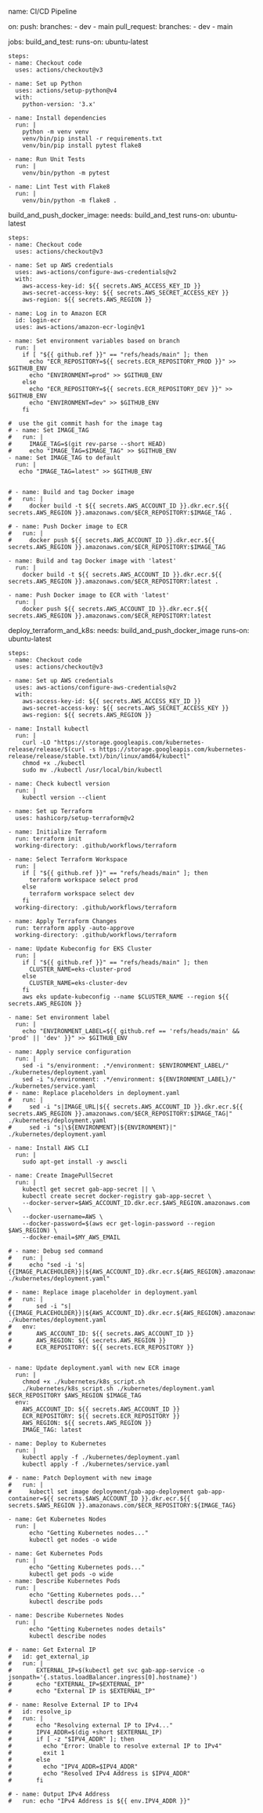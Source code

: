 name: CI/CD Pipeline

on:
  push:
    branches:
      - dev
      - main
  pull_request:
    branches:
      - dev
      - main

jobs:
  build_and_test:
    runs-on: ubuntu-latest

    steps:
    - name: Checkout code
      uses: actions/checkout@v3

    - name: Set up Python
      uses: actions/setup-python@v4
      with:
        python-version: '3.x'

    - name: Install dependencies
      run: |
        python -m venv venv
        venv/bin/pip install -r requirements.txt
        venv/bin/pip install pytest flake8

    - name: Run Unit Tests
      run: |
        venv/bin/python -m pytest

    - name: Lint Test with Flake8
      run: |
        venv/bin/python -m flake8 .

  build_and_push_docker_image:
    needs: build_and_test
    runs-on: ubuntu-latest

    steps:
    - name: Checkout code
      uses: actions/checkout@v3

    - name: Set up AWS credentials
      uses: aws-actions/configure-aws-credentials@v2
      with:
        aws-access-key-id: ${{ secrets.AWS_ACCESS_KEY_ID }}
        aws-secret-access-key: ${{ secrets.AWS_SECRET_ACCESS_KEY }}
        aws-region: ${{ secrets.AWS_REGION }}

    - name: Log in to Amazon ECR
      id: login-ecr
      uses: aws-actions/amazon-ecr-login@v1

    - name: Set environment variables based on branch
      run: |
        if [ "${{ github.ref }}" == "refs/heads/main" ]; then
          echo "ECR_REPOSITORY=${{ secrets.ECR_REPOSITORY_PROD }}" >> $GITHUB_ENV
          echo "ENVIRONMENT=prod" >> $GITHUB_ENV
        else
          echo "ECR_REPOSITORY=${{ secrets.ECR_REPOSITORY_DEV }}" >> $GITHUB_ENV
          echo "ENVIRONMENT=dev" >> $GITHUB_ENV
        fi

    #  use the git commit hash for the image tag
    # - name: Set IMAGE_TAG
    #   run: |
    #     IMAGE_TAG=$(git rev-parse --short HEAD)
    #     echo "IMAGE_TAG=$IMAGE_TAG" >> $GITHUB_ENV
    - name: Set IMAGE_TAG to default
      run: |
       echo "IMAGE_TAG=latest" >> $GITHUB_ENV


    # - name: Build and tag Docker image
    #   run: |
    #     docker build -t ${{ secrets.AWS_ACCOUNT_ID }}.dkr.ecr.${{ secrets.AWS_REGION }}.amazonaws.com/$ECR_REPOSITORY:$IMAGE_TAG .

    # - name: Push Docker image to ECR
    #   run: |
    #     docker push ${{ secrets.AWS_ACCOUNT_ID }}.dkr.ecr.${{ secrets.AWS_REGION }}.amazonaws.com/$ECR_REPOSITORY:$IMAGE_TAG

    - name: Build and tag Docker image with 'latest'
      run: |
        docker build -t ${{ secrets.AWS_ACCOUNT_ID }}.dkr.ecr.${{ secrets.AWS_REGION }}.amazonaws.com/$ECR_REPOSITORY:latest .

    - name: Push Docker image to ECR with 'latest'
      run: |
        docker push ${{ secrets.AWS_ACCOUNT_ID }}.dkr.ecr.${{ secrets.AWS_REGION }}.amazonaws.com/$ECR_REPOSITORY:latest


  deploy_terraform_and_k8s:
    needs: build_and_push_docker_image
    runs-on: ubuntu-latest

    steps:
    - name: Checkout code
      uses: actions/checkout@v3

    - name: Set up AWS credentials
      uses: aws-actions/configure-aws-credentials@v2
      with:
        aws-access-key-id: ${{ secrets.AWS_ACCESS_KEY_ID }}
        aws-secret-access-key: ${{ secrets.AWS_SECRET_ACCESS_KEY }}
        aws-region: ${{ secrets.AWS_REGION }}

    - name: Install kubectl
      run: |
        curl -LO "https://storage.googleapis.com/kubernetes-release/release/$(curl -s https://storage.googleapis.com/kubernetes-release/release/stable.txt)/bin/linux/amd64/kubectl"
        chmod +x ./kubectl
        sudo mv ./kubectl /usr/local/bin/kubectl

    - name: Check kubectl version
      run: |
        kubectl version --client

    - name: Set up Terraform
      uses: hashicorp/setup-terraform@v2

    - name: Initialize Terraform
      run: terraform init
      working-directory: .github/workflows/terraform

    - name: Select Terraform Workspace
      run: |
        if [ "${{ github.ref }}" == "refs/heads/main" ]; then
          terraform workspace select prod
        else
          terraform workspace select dev
        fi
      working-directory: .github/workflows/terraform

    - name: Apply Terraform Changes
      run: terraform apply -auto-approve
      working-directory: .github/workflows/terraform

    - name: Update Kubeconfig for EKS Cluster
      run: |
        if [ "${{ github.ref }}" == "refs/heads/main" ]; then
          CLUSTER_NAME=eks-cluster-prod
        else
          CLUSTER_NAME=eks-cluster-dev
        fi
        aws eks update-kubeconfig --name $CLUSTER_NAME --region ${{ secrets.AWS_REGION }}
    
    - name: Set environment label
      run: |
        echo "ENVIRONMENT_LABEL=${{ github.ref == 'refs/heads/main' && 'prod' || 'dev' }}" >> $GITHUB_ENV

    - name: Apply service configuration
      run: |
        sed -i "s/environment: .*/environment: $ENVIRONMENT_LABEL/" ./kubernetes/deployment.yaml
        sed -i "s/environment: .*/environment: ${ENVIRONMENT_LABEL}/" ./kubernetes/service.yaml
    # - name: Replace placeholders in deployment.yaml
    #   run: |
    #     sed -i "s|IMAGE_URL|${{ secrets.AWS_ACCOUNT_ID }}.dkr.ecr.${{ secrets.AWS_REGION }}.amazonaws.com/$ECR_REPOSITORY:$IMAGE_TAG|" ./kubernetes/deployment.yaml
    #     sed -i "s|\${ENVIRONMENT}|${ENVIRONMENT}|" ./kubernetes/deployment.yaml
  
    - name: Install AWS CLI
      run: |
        sudo apt-get install -y awscli

    - name: Create ImagePullSecret
      run: |
        kubectl get secret gab-app-secret || \
        kubectl create secret docker-registry gab-app-secret \
        --docker-server=$AWS_ACCOUNT_ID.dkr.ecr.$AWS_REGION.amazonaws.com \
        --docker-username=AWS \
        --docker-password=$(aws ecr get-login-password --region $AWS_REGION) \
        --docker-email=$MY_AWS_EMAIL

    # - name: Debug sed command
    #   run: |
    #     echo "sed -i 's|{{IMAGE_PLACEHOLDER}}|${AWS_ACCOUNT_ID}.dkr.ecr.${AWS_REGION}.amazonaws.com/${ECR_REPOSITORY}:${IMAGE_TAG}|' ./kubernetes/deployment.yaml"

    # - name: Replace image placeholder in deployment.yaml
    #   run: |
    #       sed -i "s|{{IMAGE_PLACEHOLDER}}|${AWS_ACCOUNT_ID}.dkr.ecr.${AWS_REGION}.amazonaws.com/${ECR_REPOSITORY}:${IMAGE_TAG}|" ./kubernetes/deployment.yaml
    #   env:
    #       AWS_ACCOUNT_ID: ${{ secrets.AWS_ACCOUNT_ID }}
    #       AWS_REGION: ${{ secrets.AWS_REGION }}
    #       ECR_REPOSITORY: ${{ secrets.ECR_REPOSITORY }}   

    
    - name: Update deployment.yaml with new ECR image
      run: |
        chmod +x ./kubernetes/k8s_script.sh
        ./kubernetes/k8s_script.sh ./kubernetes/deployment.yaml $ECR_REPOSITORY $AWS_REGION $IMAGE_TAG
      env:
        AWS_ACCOUNT_ID: ${{ secrets.AWS_ACCOUNT_ID }}
        ECR_REPOSITORY: ${{ secrets.ECR_REPOSITORY }}
        AWS_REGION: ${{ secrets.AWS_REGION }}
        IMAGE_TAG: latest

    - name: Deploy to Kubernetes
      run: |
        kubectl apply -f ./kubernetes/deployment.yaml
        kubectl apply -f ./kubernetes/service.yaml

    # - name: Patch Deployment with new image
    #   run: |
    #     kubectl set image deployment/gab-app-deployment gab-app-container=${{ secrets.$AWS_ACCOUNT_ID }}.dkr.ecr.${{ secrets.$AWS_REGION }}.amazonaws.com/$ECR_REPOSITORY:${IMAGE_TAG}
   
    - name: Get Kubernetes Nodes
      run: |
          echo "Getting Kubernetes nodes..."
          kubectl get nodes -o wide

    - name: Get Kubernetes Pods
      run: |
          echo "Getting Kubernetes pods..."
          kubectl get pods -o wide
    - name: Describe Kubernetes Pods
      run: |
          echo "Getting Kubernetes pods..."
          kubectl describe pods
     
    - name: Describe Kubernetes Nodes
      run: | 
          echo "Getting Kubernetes nodes details"
          kubectl describe nodes
    
    # - name: Get External IP
    #   id: get_external_ip
    #   run: |
    #       EXTERNAL_IP=$(kubectl get svc gab-app-service -o jsonpath='{.status.loadBalancer.ingress[0].hostname}')
    #       echo "EXTERNAL_IP=$EXTERNAL_IP"
    #       echo "External IP is $EXTERNAL_IP"

    # - name: Resolve External IP to IPv4
    #   id: resolve_ip
    #   run: |
    #       echo "Resolving external IP to IPv4..."
    #       IPV4_ADDR=$(dig +short $EXTERNAL_IP)
    #       if [ -z "$IPV4_ADDR" ]; then
    #         echo "Error: Unable to resolve external IP to IPv4"
    #         exit 1
    #       else
    #         echo "IPV4_ADDR=$IPV4_ADDR"
    #         echo "Resolved IPv4 Address is $IPV4_ADDR"
    #       fi

    # - name: Output IPv4 Address
    #   run: echo "IPv4 Address is ${{ env.IPV4_ADDR }}"